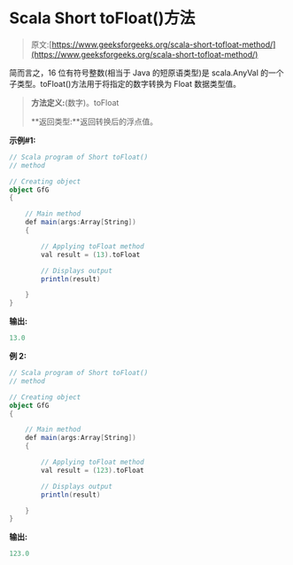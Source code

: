 # Scala Short toFloat()方法

> 原文:[https://www.geeksforgeeks.org/scala-short-tofloat-method/](https://www.geeksforgeeks.org/scala-short-tofloat-method/)

简而言之，16 位有符号整数(相当于 Java 的短原语类型)是 scala.AnyVal 的一个子类型。toFloat()方法用于将指定的数字转换为 Float 数据类型值。

> **方法定义:**(数字)。toFloat
> 
> **返回类型:**返回转换后的浮点值。

**示例#1:**

```scala
// Scala program of Short toFloat() 
// method 

// Creating object 
object GfG 
{ 

    // Main method 
    def main(args:Array[String]) 
    { 

        // Applying toFloat method 
        val result = (13).toFloat

        // Displays output 
        println(result) 

    } 
} 
```

**输出:**

```scala
13.0

```

**例 2:**

```scala
// Scala program of Short toFloat() 
// method 

// Creating object 
object GfG 
{ 

    // Main method 
    def main(args:Array[String]) 
    { 

        // Applying toFloat method 
        val result = (123).toFloat

        // Displays output 
        println(result) 

    } 
} 
```

**输出:**

```scala
123.0

```